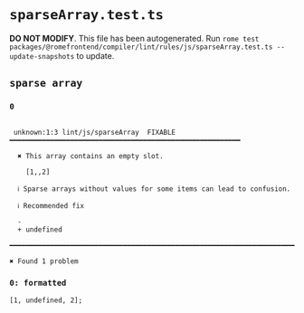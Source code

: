 # `sparseArray.test.ts`

**DO NOT MODIFY**. This file has been autogenerated. Run `rome test packages/@romefrontend/compiler/lint/rules/js/sparseArray.test.ts --update-snapshots` to update.

## `sparse array`

### `0`

```

 unknown:1:3 lint/js/sparseArray  FIXABLE  ━━━━━━━━━━━━━━━━━━━━━━━━━━━━━━━━━━━━━━━━━━━━━━━━━━━━━━━━━

  ✖ This array contains an empty slot.

    [1,,2]

  ℹ Sparse arrays without values for some items can lead to confusion.

  ℹ Recommended fix

  -
  + undefined

━━━━━━━━━━━━━━━━━━━━━━━━━━━━━━━━━━━━━━━━━━━━━━━━━━━━━━━━━━━━━━━━━━━━━━━━━━━━━━━━━━━━━━━━━━━━━━━━━━━━

✖ Found 1 problem

```

### `0: formatted`

```
[1, undefined, 2];

```
